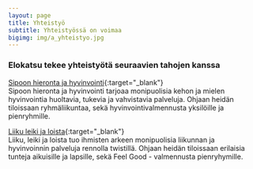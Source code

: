 ```yaml
---
layout: page
title: Yhteistyö
subtitle: Yhteistyössä on voimaa
bigimg: img/a_yhteistyo.jpg
---
```


### Elokatsu tekee yhteistyötä seuraavien tahojen kanssa

[Sipoon hieronta ja hyvinvointi](https://www.sipoonhierontajahyvinvointi.fi/){:target="_blank"}  
Sipoon hieronta ja hyvinvointi tarjoaa monipuolisia kehon ja mielen hyvinvointia huoltavia, tukevia ja vahvistavia palveluja. Ohjaan heidän tiloissaan ryhmäliikuntaa, sekä hyvinvointivalmennusta yksilöille ja pienryhmille.

[Liiku leiki ja loista](https://liikuleikiloista.fi/){:target="_blank"}  
Liiku, leiki ja loista tuo ihmisten arkeen monipuolisia liikunnan ja hyvinvoinnin palveluja rennolla twistillä. Ohjaan heidän tiloissaan erilaisia tunteja aikuisille ja lapsille, sekä Feel Good - valmennusta pienryhymille.
